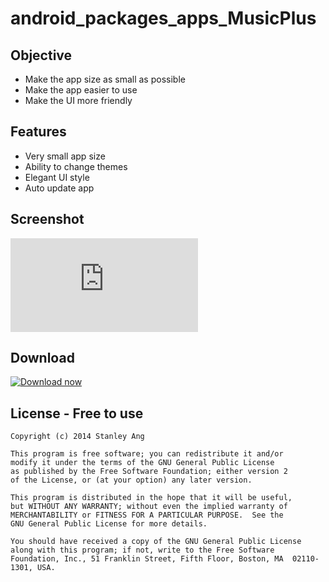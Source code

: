 android_packages_apps_MusicPlus
===============================

## Objective
- Make the app size as small as possible
- Make the app easier to use
- Make the UI more friendly

## Features
- Very small app size
- Ability to change themes
- Elegant UI style
- Auto update app

## Screenshot
![Screenshot](http://forum.xda-developers.com/attachment.php?attachmentid=2564757&stc=1&d=1391788899)

## Download
[![Download now](http://2.bp.blogspot.com/-j5mLfPi4aX4/UebrtQx3rHI/AAAAAAAACYM/lj2bmzzFpvY/s1600/DownloadButtonSmall.png)](https://github.com/angsanley/android_packages_apps_MusicPlus/releases)

## License - Free to use
    Copyright (c) 2014 Stanley Ang
	
	This program is free software; you can redistribute it and/or
	modify it under the terms of the GNU General Public License
	as published by the Free Software Foundation; either version 2
	of the License, or (at your option) any later version.
	
	This program is distributed in the hope that it will be useful,
	but WITHOUT ANY WARRANTY; without even the implied warranty of
	MERCHANTABILITY or FITNESS FOR A PARTICULAR PURPOSE.  See the
	GNU General Public License for more details.
	
	You should have received a copy of the GNU General Public License
	along with this program; if not, write to the Free Software
	Foundation, Inc., 51 Franklin Street, Fifth Floor, Boston, MA  02110-1301, USA.